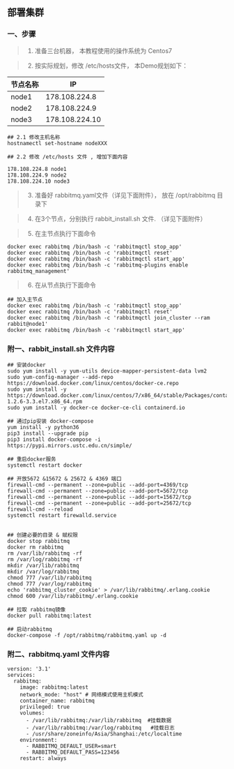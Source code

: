 ## 部署集群


### 一、步骤

> 1. 准备三台机器， 本教程使用的操作系统为 Centos7

> 2. 按实际规划，修改 /etc/hosts文件， 本Demo规划如下：

| 节点名称 | IP    |
| -----   | ----- |
|  node1  | 178.108.224.8   |
|  node2  | 178.108.224.9   |
|  node3  | 178.108.224.10  |

```
## 2.1 修改主机名称
hostnamectl set-hostname nodeXXX

## 2.2 修改 /etc/hosts 文件 , 增加下面内容

178.108.224.8 node1
178.108.224.9 node2
178.108.224.10 node3
```

> 3. 准备好 rabbitmq.yaml文件（详见下面附件）， 放在 /opt/rabbitmq 目录下

> 4. 在3个节点，分别执行 rabbit_install.sh 文件. （详见下面附件）

> 5. 在主节点执行下面命令
```
docker exec rabbitmq /bin/bash -c 'rabbitmqctl stop_app'
docker exec rabbitmq /bin/bash -c 'rabbitmqctl reset'
docker exec rabbitmq /bin/bash -c 'rabbitmqctl start_app'
docker exec rabbitmq /bin/bash -c 'rabbitmq-plugins enable rabbitmq_management'
```

> 6. 在从节点执行下面命令
```
## 加入主节点
docker exec rabbitmq /bin/bash -c 'rabbitmqctl stop_app'
docker exec rabbitmq /bin/bash -c 'rabbitmqctl reset'
docker exec rabbitmq /bin/bash -c 'rabbitmqctl join_cluster --ram rabbit@node1'
docker exec rabbitmq /bin/bash -c 'rabbitmqctl start_app'
```

### 附一、rabbit_install.sh 文件内容

```
## 安装docker
sudo yum install -y yum-utils device-mapper-persistent-data lvm2 
sudo yum-config-manager --add-repo https://download.docker.com/linux/centos/docker-ce.repo
sudo yum install -y https://download.docker.com/linux/centos/7/x86_64/stable/Packages/containerd.io-1.2.6-3.3.el7.x86_64.rpm
sudo yum install -y docker-ce docker-ce-cli containerd.io

## 通过pip安装 docker-compose
yum install -y python36
pip3 install --upgrade pip
pip3 install docker-compose -i https://pypi.mirrors.ustc.edu.cn/simple/ 

## 重启docker服务
systemctl restart docker

## 开放5672 &15672 & 25672 & 4369 端口
firewall-cmd --permanent --zone=public --add-port=4369/tcp
firewall-cmd --permanent --zone=public --add-port=5672/tcp
firewall-cmd --permanent --zone=public --add-port=15672/tcp
firewall-cmd --permanent --zone=public --add-port=25672/tcp
firewall-cmd --reload
systemctl restart firewalld.service


## 创建必要的目录 & 赋权限
docker stop rabbitmq
docker rm rabbitmq
rm /var/lib/rabbitmq -rf
rm /var/log/rabbitmq -rf
mkdir /var/lib/rabbitmq
mkdir /var/log/rabbitmq
chmod 777 /var/lib/rabbitmq
chmod 777 /var/log/rabbitmq
echo 'rabbitmq_cluster_cookie' > /var/lib/rabbitmq/.erlang.cookie
chmod 600 /var/lib/rabbitmq/.erlang.cookie

## 拉取 rabbitmq镜像
docker pull rabbitmq:latest

## 启动rabbitmq
docker-compose -f /opt/rabbitmq/rabbitmq.yaml up -d
```


### 附二、rabbitmq.yaml 文件内容
```
version: '3.1'
services:
  rabbitmq:
    image: rabbitmq:latest       
    network_mode: "host" # 网络模式使用主机模式 
    container_name: rabbitmq
    privileged: true
    volumes:    
      - /var/lib/rabbitmq:/var/lib/rabbitmq  #挂载数据   
      - /var/lib/rabbitmq:/var/log/rabbitmq   #挂载日志
      - /usr/share/zoneinfo/Asia/Shanghai:/etc/localtime
    environment:
      - RABBITMQ_DEFAULT_USER=smart
      - RABBITMQ_DEFAULT_PASS=123456
    restart: always
```

